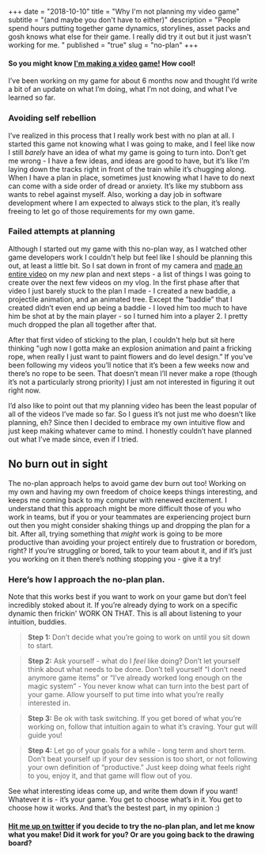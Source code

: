 +++
date = "2018-10-10"
title = "Why I'm not planning my video game"
subtitle = "(and maybe you don't have to either)"
description = "People spend hours putting together game dynamics, storylines, asset packs and gosh knows what else for their game. I really did try it out but it just wasn't working for me. "
published = "true"
slug = "no-plan"
+++


#### So you might know [I'm making a video game!](https://www.youtube.com/c/juul1a "juul1a's Youtube") How cool!

I’ve been working on my game for about 6 months now and thought I’d write a bit of an update on what I’m doing, what I’m not doing, and what I’ve learned so far.

### Avoiding self rebellion
I’ve realized in this process that I really work best with no plan at all. I started this game not knowing what I was going to make, and I feel like now I still *barely* have an idea of what my game is going to turn into. Don’t get me wrong - I have a few ideas, and ideas are good to have, but it’s like I’m laying down the tracks right in front of the train while it’s chugging along. When I have a plan in place, sometimes just knowing what I have to do next can come with a side order of dread or anxiety. It’s like my stubborn ass wants to rebel against myself. Also, working a day job in software development where I am expected to always stick to the plan, it’s really freeing to let go of those requirements for my own game.


### Failed attempts at planning
Although I started out my game with this no-plan way, as I watched other game developers work I couldn't help but feel like I should be planning this out, at least a little bit. So I sat down in front of my camera and [made an entire video](https://youtu.be/c5XJmIxAFCk "level 5: planning game dynamics ~ indie game dev log") on my *new* plan and next steps - a list of things I was going to create over the next few videos on my vlog. In the first phase after that video I just barely stuck to the plan I made - I created a new baddie, a projectile animation, and an animated tree. Except the “baddie” that I created didn’t even end up being a baddie - I loved him too much to have him be shot at by the main player - so I turned him into a player 2. I pretty much dropped the plan all together after that.

After that first video of sticking to the plan, I couldn't help but sit here thinking "ugh now I gotta make an explosion animation and paint a fricking rope, when really I just want to paint flowers and do level design.” If you’ve been following my videos you’ll notice that it’s been a few weeks now and there’s no rope to be seen. That doesn’t mean I’ll never make a rope (though it’s not a particularly strong priority) I just am not interested in figuring it out right now.

I’d also like to point out that my planning video has been the least popular of all of the videos I’ve made so far. So I guess it’s not just me who doesn’t like planning, eh? Since then I decided to embrace my own intuitive flow and just keep making whatever came to mind. I honestly couldn’t have planned out what I’ve made since, even if I tried.

## No burn out in sight
The no-plan approach helps to avoid game dev burn out too! Working on my own and having my own freedom of choice keeps things interesting, and keeps me coming back to my computer with renewed excitement. I understand that this approach might be more difficult those of you who work in teams, but if you or your teammates are experiencing project burn out then you might consider shaking things up and dropping the plan for a bit. After all, trying something that *might* work is going to be more productive than avoiding your project entirely due to frustration or boredom, right? If you’re struggling or bored, talk to your team about it, and if it’s just you working on it then there’s nothing stopping you - give it a try!


### Here’s how I approach the no-plan plan.
Note that this works best if you want to work on your game but don’t feel incredibly stoked about it. If you’re already dying to work on a specific dynamic then frickin' WORK ON THAT. This is all about listening to your intuition, buddies.

>**Step 1:** Don’t decide what you’re going to work on until you sit down to start.

>**Step 2:** Ask yourself - what do I *feel* like doing? Don’t let yourself think about what needs to be done. Don’t tell yourself “I don’t need anymore game items” or “I’ve already worked long enough on the magic system” - You never know what can turn into the best part of your game. Allow yourself to put time into what you’re really interested in.

>**Step 3:** Be ok with task switching. If you get bored of what you’re working on, follow that intuition again to what it’s craving. Your gut will guide you!

>**Step 4:** Let go of your goals for a while - long term and short term. Don’t beat yourself up if your dev session is too short, or not following your own definition of “productive." Just keep doing what feels right to you, enjoy it, and that game will flow out of you.

See what interesting ideas come up, and write them down if you want! Whatever it is - it’s your game. You get to choose what’s in it. You get to choose how it works. And that’s the bestest part, in my opinion :)

#### [Hit me up on twitter](https://twitter.com/juul1a "@juul1a on Twitter") if you decide to try the no-plan plan, and let me know what you make! Did it work for you? Or are you going back to the drawing board?
